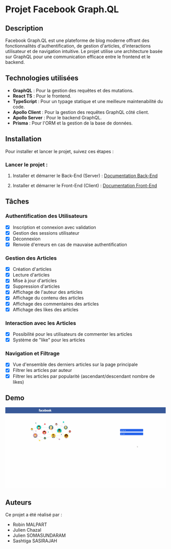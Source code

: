 
# Projet Facebook Graph.QL

## Description

Facebook Graph.QL est une plateforme de blog moderne offrant des fonctionnalités d'authentification, de gestion d'articles, d'interactions utilisateur et de navigation intuitive. 
Le projet utilise une architecture basée sur GraphQL pour une communication efficace entre le frontend et le backend.

## Technologies utilisées

- **GraphQL** : Pour la gestion des requêtes et des mutations.
- **React TS** : Pour le frontend.
- **TypeScript** : Pour un typage statique et une meilleure maintenabilité du code.
- **Apollo Client** : Pour la gestion des requêtes GraphQL côté client.
- **Apollo Server** : Pour le backend GraphQL.
- **Prisma** : Pour l'ORM et la gestion de la base de données.

## Installation

Pour installer et lancer le projet, suivez ces étapes :

### Lancer le projet :

1. Installer et démarrer le Back-End (Server) :
[Documentation Back-End](Back-End/)

2. Installer et démarrer le Front-End (Client) :
[Documentation Front-End](Front-End/)

## Tâches

### Authentification des Utilisateurs
- [x] Inscription et connexion avec validation
- [x] Gestion des sessions utilisateur
- [x] Déconnexion
- [x] Renvoie d'erreurs en cas de mauvaise authentification

### Gestion des Articles
- [x] Création d'articles
- [x] Lecture d'articles
- [x] Mise à jour d'articles
- [x] Suppression d'articles
- [x] Affichage de l'auteur des articles
- [x] Affichage du contenu des articles
- [x] Affichage des commentaires des articles
- [x] Affichage des likes des articles

### Interaction avec les Articles
- [x] Possibilité pour les utilisateurs de commenter les articles
- [x] Système de "like" pour les articles

### Navigation et Filtrage
- [x] Vue d'ensemble des derniers articles sur la page principale
- [x] Filtrer les articles par auteur
- [x] Filtrer les articles par popularité (ascendant/descendant nombre de likes)

## Demo

![Demo](demo.gif)

## Auteurs
Ce projet a été réalisé par :

- Robin MALPART
- Julien Chazal
- Julien SOMASUNDARAM
- Sashtiga SASIRAJAH

